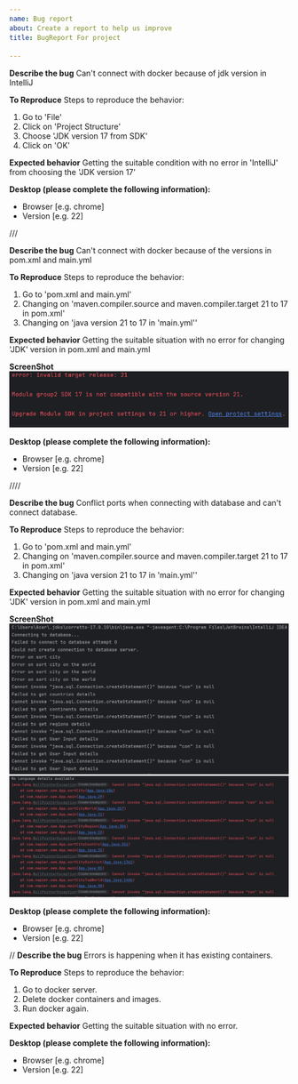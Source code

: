 ```yaml
---
name: Bug report
about: Create a report to help us improve
title: BugReport For project

---
```


**Describe the bug**
Can't connect with docker because of jdk version in IntelliJ

**To Reproduce**
Steps to reproduce the behavior:
1. Go to 'File'
2. Click on 'Project Structure'
3. Choose  'JDK version 17 from SDK'
4. Click on 'OK'

**Expected behavior**
Getting the suitable condition with no error in 'IntelliJ' from choosing the 'JDK version 17'


**Desktop (please complete the following information):**
- Browser [e.g. chrome]
- Version [e.g. 22]


///

**Describe the bug**
Can't connect with docker because of the versions in pom.xml and main.yml

**To Reproduce**
Steps to reproduce the behavior:
1. Go to 'pom.xml and main.yml'
2. Changing on 'maven.compiler.source and maven.compiler.target 21 to 17 in pom.xml'
3. Changing on 'java version 21 to 17 in 'main.yml''

**Expected behavior**
Getting the suitable situation with no error for changing 'JDK' version in pom.xml and main.yml

**ScreenShot**
![img_2.png](img_2.png)

**Desktop (please complete the following information):**
 - Browser [e.g. chrome]
 - Version [e.g. 22]

////

**Describe the bug**
Conflict ports when connecting with database and can't connect database.

**To Reproduce**
Steps to reproduce the behavior:
1. Go to 'pom.xml and main.yml'
2. Changing on 'maven.compiler.source and maven.compiler.target 21 to 17 in pom.xml'
3. Changing on 'java version 21 to 17 in 'main.yml''

**Expected behavior**
Getting the suitable situation with no error for changing 'JDK' version in pom.xml and main.yml

**ScreenShot**
![img.png](img.png)
![img_1.png](img_1.png)

**Desktop (please complete the following information):**
- Browser [e.g. chrome]
- Version [e.g. 22]


//
**Describe the bug**
Errors is happening when it has existing containers.

**To Reproduce**
Steps to reproduce the behavior:
1. Go to docker server.
2. Delete docker containers and images.
3. Run docker again.

**Expected behavior**
Getting the suitable situation with no error.

**Desktop (please complete the following information):**
- Browser [e.g. chrome]
- Version [e.g. 22]
